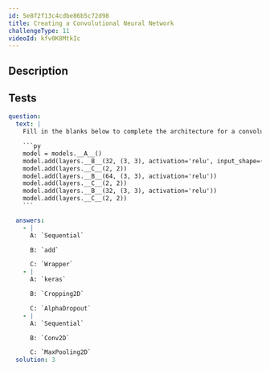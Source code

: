 ```yaml
---
id: 5e8f2f13c4cdbe86b5c72d98
title: Creating a Convolutional Neural Network
challengeType: 11
videoId: kfv0K8MtkIc
---
```


## Description

<section id='description'>

</section>

## Tests

<section id='tests'>

````yml
question:
  text: |
    Fill in the blanks below to complete the architecture for a convolutional neural network:

    ```py
    model = models.__A__()
    model.add(layers.__B__(32, (3, 3), activation='relu', input_shape=(32, 32, 3)))
    model.add(layers.__C__(2, 2))
    model.add(layers.__B__(64, (3, 3), activation='relu'))
    model.add(layers.__C__(2, 2))
    model.add(layers.__B__(32, (3, 3), activation='relu'))
    model.add(layers.__C__(2, 2))
    ```

  answers:
    - |
      A: `Sequential`

      B: `add`

      C: `Wrapper`
    - |
      A: `keras`

      B: `Cropping2D`

      C: `AlphaDropout`
    - |
      A: `Sequential`

      B: `Conv2D`

      C: `MaxPooling2D`
  solution: 3
````

</section>
